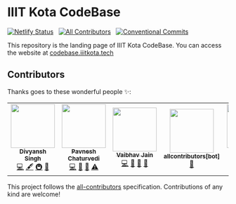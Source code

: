 # IIIT Kota CodeBase

<!-- prettier-ignore-start -->
<!-- markdownlint-disable -->
<!-- ALL-CONTRIBUTORS-BADGE:START - Do not remove or modify this section -->
[![Netlify Status](https://img.shields.io/netlify/64753157-1f28-487e-bbf3-bb284a9a567c?logo=netlify)](https://app.netlify.com/sites/iiitkota-codebase/deploys) &nbsp; [![All Contributors](https://img.shields.io/badge/all_contributors-5-orange.svg)](#contributors) &nbsp; [![Conventional Commits](https://img.shields.io/badge/Conventional%20Commits-1.0.0-yellow.svg)](https://conventionalcommits.org)
<!-- ALL-CONTRIBUTORS-BADGE:END -->
<!-- markdownlint-enable -->
<!-- prettier-ignore-end -->

This repository is the landing page of IIIT Kota CodeBase. You can access the
website at [codebase.iiitkota.tech](https://codebase.iiitkota.tech/)

## Contributors

Thanks goes to these wonderful people ✨:

<!-- prettier-ignore-start -->
<!-- ALL-CONTRIBUTORS-LIST:START - Do not remove or modify this section -->
<!-- prettier-ignore-start -->
<!-- markdownlint-disable -->
<table>
  <tr>
    <td align="center"><a href="https://stackoverflow.com/users/11613622/brc-dd"><img src="https://avatars1.githubusercontent.com/u/40380293?v=4" width="100px;" alt=""/><br /><sub><b>Divyansh Singh</b></sub></a><br /><a href="https://github.com/iiitkota-codebase/www/commits?author=brc-dd" title="Code">💻</a> <a href="#content-brc-dd" title="Content">🖋</a> <a href="#infra-brc-dd" title="Infrastructure (Hosting, Build-Tools, etc)">🚇</a> <a href="#design-brc-dd" title="Design">🎨</a></td>
    <td align="center"><a href="https://github.com/pc-beast"><img src="https://avatars0.githubusercontent.com/u/56963647?v=4" width="100px;" alt=""/><br /><sub><b>Pavnesh Chaturvedi</b></sub></a><br /><a href="https://github.com/iiitkota-codebase/www/commits?author=pc-beast" title="Code">💻</a> <a href="#ideas-pc-beast" title="Ideas, Planning, & Feedback">🤔</a> <a href="#maintenance-pc-beast" title="Maintenance">🚧</a> <a href="https://github.com/iiitkota-codebase/www/commits?author=pc-beast" title="Tests">⚠️</a></td>
    <td align="center"><a href="https://github.com/vaibhav-jain18"><img src="https://avatars1.githubusercontent.com/u/56963087?v=4" width="100px;" alt=""/><br /><sub><b>Vaibhav Jain</b></sub></a><br /><a href="https://github.com/iiitkota-codebase/www/commits?author=vaibhav-jain18" title="Code">💻</a> <a href="https://github.com/iiitkota-codebase/www/pulls?q=is%3Apr+reviewed-by%3Avaibhav-jain18" title="Reviewed Pull Requests">👀</a> <a href="#projectManagement-vaibhav-jain18" title="Project Management">📆</a> <a href="#tool-vaibhav-jain18" title="Tools">🔧</a></td>
    <td align="center"><a href="https://github.com/apps/allcontributors"><img src="https://avatars0.githubusercontent.com/in/23186?v=4" width="100px;" alt=""/><br /><sub><b>allcontributors[bot]</b></sub></a><br /><a href="https://github.com/iiitkota-codebase/www/commits?author=allcontributors[bot]" title="Documentation">📖</a></td>
    <td align="center"><a href="https://github.com/SinUponCos-May"><img src="https://avatars0.githubusercontent.com/u/56514034?v=4" width="100px;" alt=""/><br /><sub><b>Tanmay Indwar</b></sub></a><br /><a href="#infra-SinUponCos-May" title="Infrastructure (Hosting, Build-Tools, etc)">🚇</a></td>
  </tr>
</table>

<!-- markdownlint-enable -->
<!-- prettier-ignore-end -->
<!-- ALL-CONTRIBUTORS-LIST:END -->
<!-- prettier-ignore-end -->

This project follows the [all-contributors](https://github.com/all-contributors/all-contributors)
specification. Contributions of any kind are welcome!

